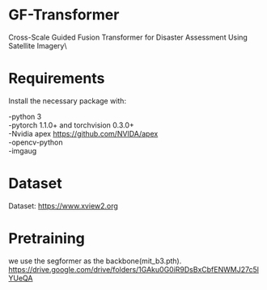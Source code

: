# GF-Transformer
Cross-Scale Guided Fusion Transformer for Disaster Assessment Using Satellite Imagery\
# Requirements
   Install the necessary package with:
  
  -python 3\
  -pytorch 1.1.0+ and torchvision 0.3.0+\
  -Nvidia apex <https://github.com/NVIDA/apex>\
  -opencv-python\
  -imgaug

# Dataset
Dataset: https://www.xview2.org

# Pretraining
we use the segformer as the backbone(mit_b3.pth).
<https://drive.google.com/drive/folders/1GAku0G0iR9DsBxCbfENWMJ27c5lYUeQA>

